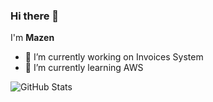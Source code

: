### Hi there 👋
I'm **Mazen**


- 🔭 I’m currently working on Invoices System
- 🌱 I’m currently learning AWS

![GitHub Stats](https://github-readme-stats.vercel.app/api?mazenolama&theme=radical)
<!--
- 👯 I’m looking to collaborate on ...
- 🤔 I’m looking for help with ...
- 💬 Ask me about ...
- 📫 How to reach me: ...
- 😄 Pronouns: ...
- ⚡ Fun fact: ...
-->
